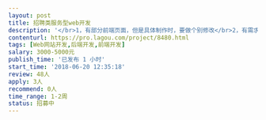```yaml
---                
layout: post       
title: 招聘类服务型web开发           
description: '</br>1，有部分前端页面，但是具体制作时，要做个别修改</br>2，有需求文档，</br>3，要求java制作，</br>4，需求简单。</br>'     
contenturl: https://pro.lagou.com/project/8480.html      
tags: [Web网站开发,后端开发,前端开发]            
salary: 3000-5000元          
publish_time: '已发布 1 小时'         
start_time: '2018-06-20 12:35:18'           
review: 48人                   
apply: 3人                   
recommend: 0人                   
time_range: 1-2周              
status: 招募中                  
---                 
```

